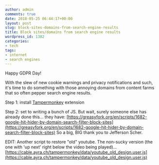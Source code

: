 ```yaml
---
author: admin
comments: true
date: 2018-05-25 06:44:17+00:00
layout: post
slug: block-sites-domains-from-search-engine-results
title: Block sites/domains from search engine results
wordpress_id: 1382
categories:
- tech
tags:
- internet
- search engines
---
```


Happy GDPR Day!

With the slew of new cookie warnings and privacy notifications and such, it's time to do something with those annoying domains from content farms that so often pepper search engine results.

Step 1: install [Tampermonkey](https://tampermonkey.net) extension

Step 2: set to writing a bunch of JS. But wait, surely someone else has already done this... they have:
[https://greasyfork.org/en/scripts/1682-google-hit-hider-by-domain-search-filter-block-sites](https://greasyfork.org/en/scripts/1682-google-hit-hider-by-domain-search-filter-block-sites) So a big, BIG thank you to Jefferson Scher.

EDIT: Another script to restore "old" youtube. The non-sucky version (the one with 'up next' right below the video being played)... [https://cable.ayra.ch/tampermonkey/data/youtube_old_design.user.js](https://cable.ayra.ch/tampermonkey/data/youtube_old_design.user.js)
